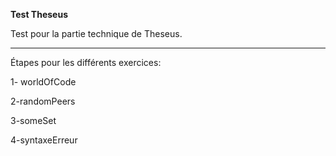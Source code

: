 **Test Theseus**

Test pour la partie technique de Theseus.

---

Étapes pour les différents exercices:

1- worldOfCode

2-randomPeers

3-someSet

4-syntaxeErreur
